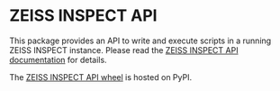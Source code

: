 # ZEISS INSPECT API

This package provides an API to write and execute scripts in a running ZEISS INSPECT instance.
Please read the [ZEISS INSPECT API documentation](https://zeiss.github.io/IQS/) for details.

The [ZEISS INSPECT API wheel](https://pypi.org/project/zeiss-inspect-api/) is hosted on PyPI.